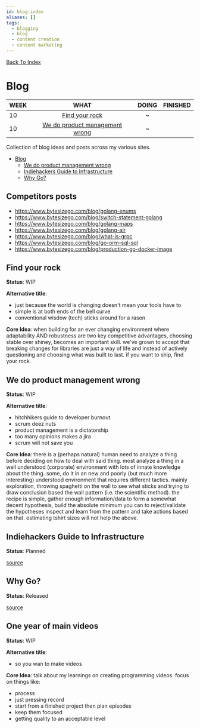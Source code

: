 ```yaml
---
id: blog-index
aliases: []
tags:
  - blogging
  - blog
  - content creation
  - content marketing
---
```


[Back To Index](/projects/index.md)

# Blog


|WEEK |WHAT   |DOING   |FINISHED   |
|:---|:---:|:---:|---:|
|10 | [Find your rock](#find-your-rock) | ~ |  |
|10 | [We do product management wrong](#we-do-project-management-wrong) | ~ |  |

Collection of blog ideas and posts across my various sites.

<!--toc:start-->
- [Blog](#blog)
  - [We do product management wrong](#we-do-product-management-wrong)
  - [Indiehackers Guide to Infrastructure](#indiehackers-guide-to-infrastructure)
  - [Why Go?](#why-go)
<!--toc:end-->

## Competitors posts
- https://www.bytesizego.com/blog/golang-enums
- https://www.bytesizego.com/blog/switch-statement-golang
- https://www.bytesizego.com/blog/golang-maps
- https://www.bytesizego.com/blog/golang-air
- https://www.bytesizego.com/blog/what-is-grpc
- https://www.bytesizego.com/blog/go-orm-sql-sql
- https://www.bytesizego.com/blog/production-go-docker-image

## Find your rock

**Status**: WIP

**Alternative title**:
- just because the world is changing doesn't mean your tools have to
- simple is at both ends of the bell curve
- conventional wisdow (tech) sticks around for a rason

**Core Idea**:
when building for an ever changing environment where adaptability AND robustness are two key competitive advantages, choosing stable over shiney, becomes an important skill. we've grown to accept that breaking changes for libraries are just a way of life and instead of actively questioning and choosing what was built to last. if you want to ship, find your rock.

## We do product management wrong

**Status**: WIP

**Alternative title**:
- hitchhikers guide to developer burnout 
- scrum deez nuts
- product management is a dictatorship
- too many opinions makes a jira
- scrum will not save you

**Core Idea**:
there is a (perhaps natural) human need to analyze a thing before deciding on how to deal with said thing. most analyze a thing in a well understood (corporate) environment with lots of innate knowledge about the thing. some, do it in an new and poorly (but much more interesting) understood environment that requires different tactics. mainly exploration, throwing spaghetti on the wall to see what sticks and trying to draw conclusion based the wall pattern (i.e. the scientific method). the recipe is simple, gather enough information/data to form a somewhat decent hypothesis, build the absolute minimum you can to reject/validate the hypotheses inspect and learn from the pattern and take actions based on that. estimating tshirt sizes will not help the above.

## Indiehackers Guide to Infrastructure

**Status**: Planned

[source](./indiehackers-guide-to-infra.md)

## Why Go?

**Status**: Released

[source](./why-go.md#why-go)

## One year of main videos

**Status**: WIP

**Alternative title**:
- so you wan to make videos

**Core Idea**:
talk about my learnings on creating programming videos. focus on things like:
- process
- just pressing record
- start from a finished project then plan episodes
- keep them focused
- getting quality to an acceptable level

